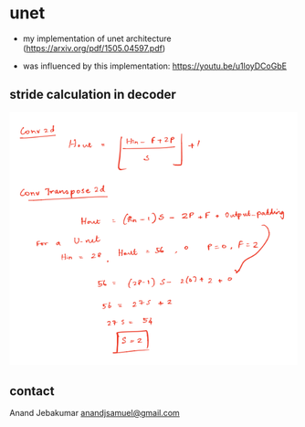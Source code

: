 # unet
* my implementation of unet architecture (https://arxiv.org/pdf/1505.04597.pdf)

* was influenced by this implementation: https://youtu.be/u1loyDCoGbE

## stride calculation in decoder

![](./pictures/decoder_stride_calculation.png)

## contact
Anand Jebakumar
anandjsamuel@gmail.com
